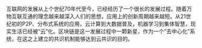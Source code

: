 互联网的发展从上个世纪70年代至今，已经经历了一个很长的发展过程。随着万物互联互通的理念越来越深入人们的思想，应用上的创新周期越来越短。从21世纪初的P2P、分布式系统的应用，云计算到大数据普及，机器学习到集体智慧，现实生活已经被“云”化。区块链是这一发展过程中一颗新星，作为一个“去中心化”系统，在这之上建立的共识机制能够达到云共识的目的。

